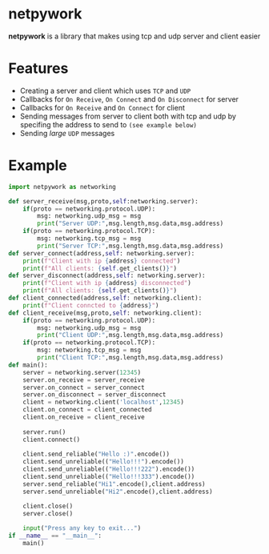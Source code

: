 # netpywork
**netpywork** is a library that makes using tcp and udp server and client easier

# Features
- Creating a server and client which uses `TCP` and `UDP`
- Callbacks for `On Receive`, `On Connect` and `On Disconnect` for server
- Callbacks for `On Receive` and `On Connect` for client
- Sending messages from server to client both with tcp and udp by specifing the address to send to `(see example below)`
- Sending *large* `UDP` messages

# Example
```Python
import netpywork as networking

def server_receive(msg,proto,self:networking.server):
    if(proto == networking.protocol.UDP):
        msg: networking.udp_msg = msg
        print("Server UDP:",msg.length,msg.data,msg.address)
    if(proto == networking.protocol.TCP):
        msg: networking.tcp_msg = msg
        print("Server TCP:",msg.length,msg.data,msg.address)
def server_connect(address,self: networking.server):
    print(f"Client with ip {address} connected")
    print(f"All clients: {self.get_clients()}")
def server_disconnect(address,self: networking.server):
    print(f"Client with ip {address} disconnected")
    print(f"All clients: {self.get_clients()}")
def client_connected(address,self: networking.client):
    print(f"Client conncted to {address}")
def client_receive(msg,proto,self: networking.client):
    if(proto == networking.protocol.UDP):
        msg: networking.udp_msg = msg
        print("Client UDP:",msg.length,msg.data,msg.address)
    if(proto == networking.protocol.TCP):
        msg: networking.tcp_msg = msg
        print("Client TCP:",msg.length,msg.data,msg.address)
def main():
    server = networking.server(12345)
    server.on_receive = server_receive
    server.on_connect = server_connect
    server.on_disconnect = server_disconnect
    client = networking.client('localhost',12345)
    client.on_connect = client_connected
    client.on_receive = client_receive
    
    server.run()
    client.connect()
    
    client.send_reliable("Hello :)".encode())
    client.send_unreliable(("Hello!!!").encode())
    client.send_unreliable(("Hello!!!222").encode())
    client.send_unreliable(("Hello!!!333").encode())
    server.send_reliable("Hi1".encode(),client.address)
    server.send_unreliable("Hi2".encode(),client.address)

    client.close()
    server.close()
    
    input("Press any key to exit...")
if __name__ == "__main__":
    main()
```